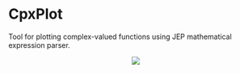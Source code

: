 # CpxPlot
Tool for plotting complex-valued functions using JEP mathematical expression parser.

<p align="center">
  <img src="http://manueljoswig.com/files/screenshots/cpxplot.png" />
</p>
